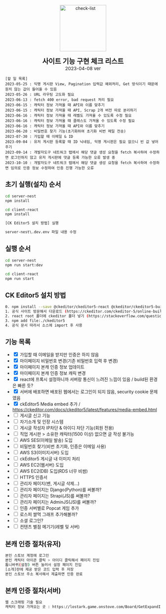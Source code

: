 <p align="center">
	<img src="https://cdn-icons-png.flaticon.com/512/1211/1211612.png" width="150" alt="check-list" />
</p>

<p align="center">
	<b style="font-size: 22px">사이트 기능 구현 체크 리스트</b>
	<br>
	<span style="font-size: 15px">2023-04-08 ver</span>
</p>

```
[할 일 목록]
2023-05-25 : 익명 게시판 View, Pagination 입력값 예외처리, Get 방식이기 때문에 원치 않는 값이 들어올 수 있음
2023-05-26 : URL 라우팅 고도화 필요
2023-06-13 : fetch 400 error, bad request 처리 필요
2023-06-15 : 캐릭터 정보 가져올 때 API와 이름 맞추기
2023-06-15 : 캐릭터 정보 가져올 때 API, Scrap 2개 버전 따로 분리하기
2023-06-16 : 캐릭터 정보 가져올 때 레벨도 가져올 수 있도록 수정 필요
2023-06-16 : 캐릭터 정보 가져올 때 클래스도 가져올 수 있도록 수정 필요
2023-06-16 : 캐릭터 정보 가져올 때 API와 이름 맞추기
2023-06-20 : 비밀번호 찾기 기능(초기화하여 초기화 비번 메일 전송)
2023-07-30 : 가입할 때 이메일 & ID
2023-09-04 : 유저 게시판 등록할 때 ID 닉네임, 익명 게시판은 필요 없으니 빈 값 넣어주기
2023-09-14 : 개발자도구 네트워크 탭에서 해당 댓글 생성 요청을 fetch 복사하여 수정하면 로그인하지 않고 유저 게시판에 댓글 등록 가능한 오류 발생 중
2023-10-10 : 개발자도구 네트워크 탭에서 해당 댓글 생성 요청을 fetch 복사하여 수정하면 임의로 인증 정보 수정하여 인증 진행 가능한 오류
```

## 초기 실행(설치) 순서
```bash
cd server-nest
npm install

cd client-react
npm install

[CK Editor5 설치 방법] 실행

server-nest\.dev.env 파일 내용 수정
```

## 실행 순서
```bash
cd server-nest
npm run start:dev

cd client-react
npm run start
```

## CK Editor5 설치 방법
```bash
0. npm install --save @ckeditor/ckeditor5-react @ckeditor/ckeditor5-build-classic
1. 공식 사이트 방문해서 다운로드 (https://ckeditor.com/ckeditor-5/online-builder/)
2. react root 폴더에 ckeditor 폴더 넣기 (https://stackoverflow.com/questions/62243323/reactjs-import-ckeditor-5-from-online-build)
3. npm add file:./ckeditor5
4. 공식 문서 따라서 소스에 import 후 사용
```

## 기능 목록
- <input type='checkbox' checked> 가입할 때 이메일을 받지만 인증은 하지 않음
- <input type='checkbox' checked> 마이페이지 비밀번호 변경(기존 비밀번호 입력 후 변경)
- <input type='checkbox' checked> 마이페이지 본캐 인증 정보 업데이트
- <input type='checkbox' checked> 마이페이지 본캐 인증 정보 캐릭 변경
- <input type='checkbox' checked> react에 프록시 설정하니까 서버랑 통신이 느려진 느낌이 있음 / build된 환경은 빠른 듯?
- <input type='checkbox' checked> 서버에 배포하면 배포된 웹에서는 로그인이 되지 않음, security cookie 문제였음
- <input type='checkbox' checked> ckEditor5 Media embed 추가 / https://ckeditor.com/docs/ckeditor5/latest/features/media-embed.html
- <input type='checkbox'> 게시글 신고 기능
- <input type='checkbox'> 자기소개 및 인장 시스템
- <input type='checkbox'> 게시글 작성자 IP차단 & 아이디 차단 기능(회원 전용)
- <input type='checkbox'> 직업 게시판 > 소유한 캐릭터(1500 이상) 없으면 글 작성 불가능
- <input type='checkbox'> AWS SES(이메일 발송) 도입
- <input type='checkbox'> 비밀번호 찾기(비번 초기화, 인증은 이메일 사용)
- <input type='checkbox'> AWS S3(이미지서버) 도입
- <input type='checkbox'> ckEditor5 게시글 내 이미지 처리
- <input type='checkbox'> AWS EC2(웹서버) 도입
- <input type='checkbox'> AWS EC2(DB) 도입(RDS 너무 비쌈)
- <input type='checkbox'> HTTPS 인증서
- <input type='checkbox'> 관리자 페이지(밴, 게시글 삭제...)
- <input type='checkbox'> 관리자 페이지는 Django(Python)를 써볼까?
- <input type='checkbox'> 관리자 페이지는 Strapi(JS)를 써볼까?
- <input type='checkbox'> 관리자 페이지는 AdminJS(JS)를 써볼까?
- <input type='checkbox'> 인증 서버별로 Popcat 게임 추가
- <input type='checkbox'> 로스피 쌀먹 그래프 추가해볼까?
- <input type='checkbox'> 소셜 로그인?
- <input type='checkbox'> 컨텐츠 별점 메기기(레벨 및 서버)

## 본캐 인증 절차(유저)
```bash
본인 스토브 계정에 로그인
본인 캐릭터 아이콘 클릭 > 아이디 클릭해서 페이지 진입
톱니바퀴(설정) 버튼 눌러서 설정 페이지 진입
[소개]란에 제공 받은 코드 입력 후 저장
본인 스토브 주소 복사해서 제출하면 인증 완료
```
## 본캐 인증 절차(서버)
```bash
웹 스크래핑 기술 필요
캐릭터 정보 가져오는 곳 : https://lostark.game.onstove.com/Board/GetExpandInfo?memberNo=12345678
```